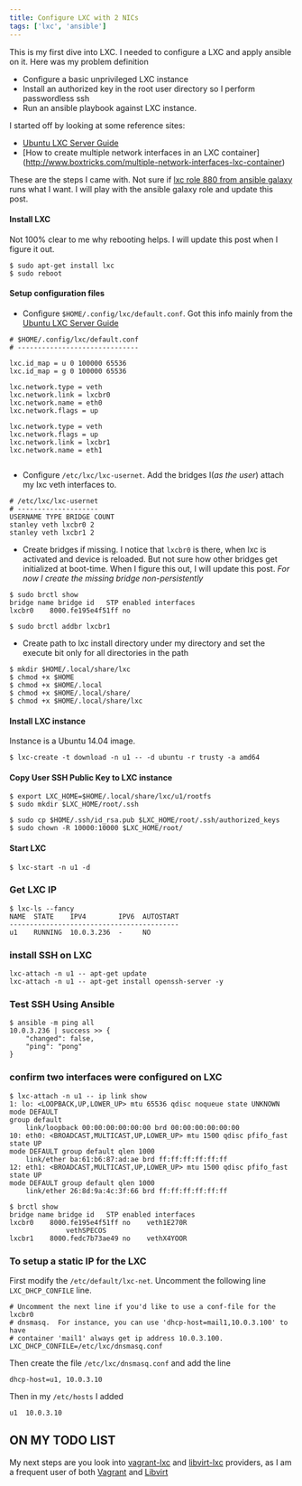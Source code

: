 ```yaml
---
title: Configure LXC with 2 NICs
tags: ['lxc', 'ansible']
---
```


This is my first dive into LXC. I needed to configure a LXC and apply ansible on
it. Here was my problem definition

* Configure a basic unprivileged LXC instance
* Install an authorized key in the root user directory so I perform passwordless
ssh
* Run an ansible playbook against LXC instance.

I started off by looking at some reference sites:

* [Ubuntu LXC Server Guide](http://help.ubuntu.com/lts/serverguide/lxc.html)
* [How to create multiple network interfaces in an LXC container]
(http://www.boxtricks.com/multiple-network-interfaces-lxc-container)

These are the steps I came with. Not sure if [lxc role 880 from ansible
galaxy](https://galaxy.ansible.com/list#/roles/880) runs what I want. I will
play with the ansible galaxy role and update this post.


#### Install LXC
Not 100% clear to me why rebooting helps. I will update this post when I
figure it out.

```
$ sudo apt-get install lxc
$ sudo reboot
```

#### Setup configuration files

* Configure `$HOME/.config/lxc/default.conf`. Got this info mainly from the [Ubuntu LXC
Server Guide](http://help.ubuntu.com/lts/serverguide/lxc.html)

```
# $HOME/.config/lxc/default.conf
# ------------------------------

lxc.id_map = u 0 100000 65536
lxc.id_map = g 0 100000 65536

lxc.network.type = veth
lxc.network.link = lxcbr0
lxc.network.name = eth0
lxc.network.flags = up

lxc.network.type = veth
lxc.network.flags = up
lxc.network.link = lxcbr1
lxc.network.name = eth1


```

* Configure `/etc/lxc/lxc-usernet`. Add the bridges I(_as the user_) attach my lxc veth
interfaces to.

```
# /etc/lxc/lxc-usernet
# --------------------
USERNAME TYPE BRIDGE COUNT
stanley veth lxcbr0 2
stanley veth lxcbr1 2

```

* Create bridges if missing. I notice that `lxcbr0` is there,  when lxc is
activated and device is reloaded. But not sure how other bridges get initialized
at boot-time. When I figure this out, I will update this post. *For now I
create the missing bridge non-persistently*

```
$ sudo brctl show
bridge name bridge id   STP enabled interfaces
lxcbr0    8000.fe195e4f51ff no

$ sudo brctl addbr lxcbr1

```

* Create path to lxc install directory under my directory and set the
execute bit only for all directories in the path

```
$ mkdir $HOME/.local/share/lxc
$ chmod +x $HOME
$ chmod +x $HOME/.local
$ chmod +x $HOME/.local/share/
$ chmod +x $HOME/.local/share/lxc

```

#### Install LXC instance

Instance is a Ubuntu 14.04 image.

```
$ lxc-create -t download -n u1 -- -d ubuntu -r trusty -a amd64
```

#### Copy User SSH Public Key to LXC instance

```
$ export LXC_HOME=$HOME/.local/share/lxc/u1/rootfs
$ sudo mkdir $LXC_HOME/root/.ssh

$ sudo cp $HOME/.ssh/id_rsa.pub $LXC_HOME/root/.ssh/authorized_keys
$ sudo chown -R 10000:10000 $LXC_HOME/root/
```

#### Start LXC
```
$ lxc-start -n u1 -d
```

### Get LXC IP

```
$ lxc-ls --fancy
NAME  STATE    IPV4        IPV6  AUTOSTART
------------------------------------------
u1    RUNNING  10.0.3.236  -     NO
```

### install SSH on LXC

```
lxc-attach -n u1 -- apt-get update
lxc-attach -n u1 -- apt-get install openssh-server -y
```

### Test SSH Using Ansible

```
$ ansible -m ping all
10.0.3.236 | success >> {
    "changed": false,
    "ping": "pong"
}

```

### confirm two interfaces were configured on LXC

```
$ lxc-attach -n u1 -- ip link show
1: lo: <LOOPBACK,UP,LOWER_UP> mtu 65536 qdisc noqueue state UNKNOWN mode DEFAULT
group default
    link/loopback 00:00:00:00:00:00 brd 00:00:00:00:00:00
10: eth0: <BROADCAST,MULTICAST,UP,LOWER_UP> mtu 1500 qdisc pfifo_fast state UP
mode DEFAULT group default qlen 1000
    link/ether ba:61:b6:87:ad:ae brd ff:ff:ff:ff:ff:ff
12: eth1: <BROADCAST,MULTICAST,UP,LOWER_UP> mtu 1500 qdisc pfifo_fast state UP
mode DEFAULT group default qlen 1000
    link/ether 26:8d:9a:4c:3f:66 brd ff:ff:ff:ff:ff:ff

$ brctl show
bridge name bridge id   STP enabled interfaces
lxcbr0    8000.fe195e4f51ff no    veth1E270R
              vethSPECOS
lxcbr1    8000.fedc7b73ae49 no    vethX4YOOR

```

### To setup a static IP for the LXC

First modify the ``/etc/default/lxc-net``. Uncomment the following line
``LXC_DHCP_CONFILE`` line.

```
# Uncomment the next line if you'd like to use a conf-file for the lxcbr0
# dnsmasq.  For instance, you can use 'dhcp-host=mail1,10.0.3.100' to have
# container 'mail1' always get ip address 10.0.3.100.
LXC_DHCP_CONFILE=/etc/lxc/dnsmasq.conf
```

Then create the file ``/etc/lxc/dnsmasq.conf`` and add the line

```
dhcp-host=u1, 10.0.3.10
```

Then in my ``/etc/hosts`` I added

```
u1  10.0.3.10
```

## ON MY TODO LIST

My next steps are you look into
[vagrant-lxc](https://github.com/fgrehm/vagrant-lxc) and
[libvirt-lxc](https://libvirt.org/drvlxc.html) providers,
as I am a frequent user of both [Vagrant](http://www.vagrantup.com) and
[Libvirt](http://libvirt.org)

